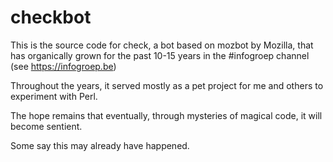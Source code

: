 # checkbot

This is the source code for check, a bot based on mozbot by Mozilla, that has organically grown for the past 10-15 years in the #infogroep channel (see https://infogroep.be)

Throughout the years, it served mostly as a pet project for me and others to experiment with Perl.

The hope remains that eventually, through mysteries of magical code, it will become sentient.

Some say this may already have happened.

